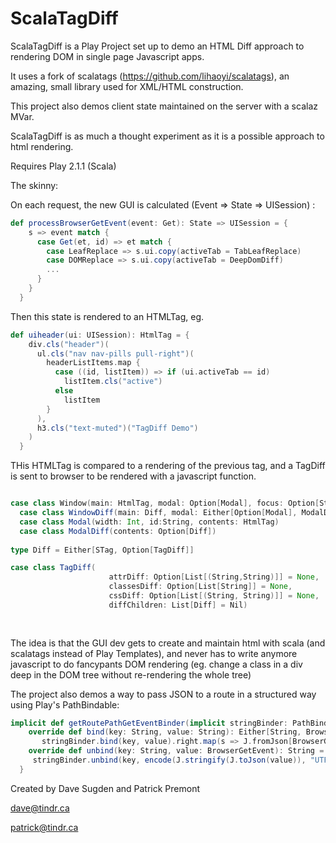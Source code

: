 ScalaTagDiff
============


ScalaTagDiff is a Play Project set up to demo an HTML Diff approach to rendering DOM
in single page Javascript apps.

It uses a fork of scalatags (https://github.com/lihaoyi/scalatags), an amazing, small library
used for XML/HTML construction.


This project also demos client state maintained on the server with a scalaz MVar.

ScalaTagDiff is as much a thought experiment as it is a possible approach to html rendering.

Requires Play 2.1.1 (Scala)


The skinny:


On each request, the new GUI is calculated (Event => State => UISession) :

```scala
def processBrowserGetEvent(event: Get): State => UISession = {
    s => event match {
      case Get(et, id) => et match {
        case LeafReplace => s.ui.copy(activeTab = TabLeafReplace)
        case DOMReplace => s.ui.copy(activeTab = DeepDomDiff)
        ...
      }
    }
  }
```

Then this state is rendered to an HTMLTag, eg.

```scala
def uiheader(ui: UISession): HtmlTag = {
    div.cls("header")(
      ul.cls("nav nav-pills pull-right")(
        headerListItems.map {
          case ((id, listItem)) => if (ui.activeTab == id)
            listItem.cls("active")
          else
            listItem
        }
      ),
      h3.cls("text-muted")("TagDiff Demo")
    )
  }
```

THis HTMLTag is compared to a rendering of the previous tag, and a TagDiff is
sent to browser to be rendered with a javascript function.

```scala

case class Window(main: HtmlTag, modal: Option[Modal], focus: Option[String])
  case class WindowDiff(main: Diff, modal: Either[Option[Modal], ModalDiff], focus: Option[String])
  case class Modal(width: Int, id:String, contents: HtmlTag)
  case class ModalDiff(contents: Option[Diff])
  
type Diff = Either[STag, Option[TagDiff]]

case class TagDiff(
                      attrDiff: Option[List[(String,String)]] = None,
                      classesDiff: Option[List[String]] = None,
                      cssDiff: Option[List[(String, String)]] = None,
                      diffChildren: List[Diff] = Nil)
  
  
```

The idea is that the GUI dev gets to create and maintain html with scala (and scalatags instead
of Play Templates), and never has to write anymore javascript to do fancypants DOM rendering (eg.
change a class in a div deep in the DOM tree without re-rendering the whole tree)


The project also demos a way to pass JSON to a route in a structured way using Play's PathBindable:

```scala
implicit def getRoutePathGetEventBinder(implicit stringBinder: PathBindable[String]) = new PathBindable[BrowserGetEvent] {
    override def bind(key: String, value: String): Either[String, BrowserGetEvent] =
       stringBinder.bind(key, value).right.map(s => J.fromJson[BrowserGetEvent](J.parse(decode(s, "UTF-8"))).asEither.left.map(_.toString)).joinRight
    override def unbind(key: String, value: BrowserGetEvent): String =
     stringBinder.unbind(key, encode(J.stringify(J.toJson(value)), "UTF-8"))
  }
```



Created by Dave Sugden and Patrick Premont

dave@tindr.ca

patrick@tindr.ca




